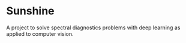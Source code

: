 # Sunshine

A project to solve spectral diagnostics problems with deep learning as applied to computer vision. 
